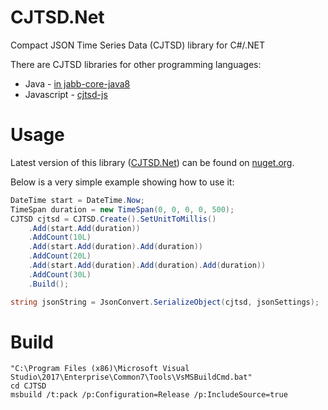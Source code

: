 # CJTSD.Net
Compact JSON Time Series Data (CJTSD) library for C#/.NET

There are CJTSD libraries for other programming languages:
* Java - [in jabb-core-java8](https://github.com/james-hu/jabb-core-java8/wiki/CJTSD-Java-library)
* Javascript - [cjtsd-js](https://github.com/james-hu/cjtsd-js)

# Usage

Latest version of this library ([CJTSD.Net](https://www.nuget.org/packages/CJTSD.Net/)) can be found on [nuget.org](https://www.nuget.org/packages/CJTSD.Net/).

Below is a very simple example showing how to use it:
```c#
DateTime start = DateTime.Now;
TimeSpan duration = new TimeSpan(0, 0, 0, 0, 500);
CJTSD cjtsd = CJTSD.Create().SetUnitToMillis()
    .Add(start.Add(duration))
    .AddCount(10L)
    .Add(start.Add(duration).Add(duration))
    .AddCount(20L)
    .Add(start.Add(duration).Add(duration).Add(duration))
    .AddCount(30L)
    .Build();

string jsonString = JsonConvert.SerializeObject(cjtsd, jsonSettings);
```


# Build
```
"C:\Program Files (x86)\Microsoft Visual Studio\2017\Enterprise\Common7\Tools\VsMSBuildCmd.bat"
cd CJTSD
msbuild /t:pack /p:Configuration=Release /p:IncludeSource=true
```